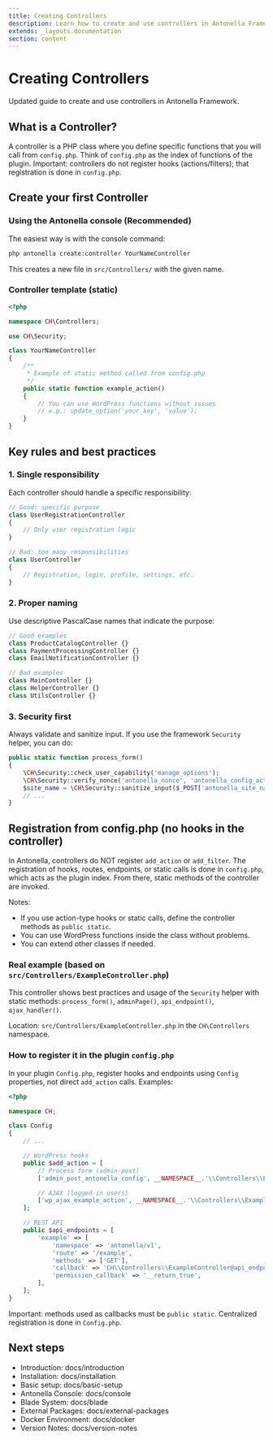 ```yaml
---
title: Creating Controllers
description: Learn how to create and use controllers in Antonella Framework following the new config.php-based flow
extends: _layouts.documentation
section: content
---
```


# Creating Controllers

Updated guide to create and use controllers in Antonella Framework.

## What is a Controller?

A controller is a PHP class where you define specific functions that you will call from `config.php`. Think of `config.php` as the index of functions of the plugin. Important: controllers do not register hooks (actions/filters); that registration is done in `config.php`.

## Create your first Controller

### Using the Antonella console (Recommended)

The easiest way is with the console command:

```bash
php antonella create:controller YourNameController
```

This creates a new file in `src/Controllers/` with the given name.

### Controller template (static)

```php
<?php

namespace CH\Controllers;

use CH\Security;

class YourNameController
{
    /**
     * Example of static method called from config.php
     */
    public static function example_action()
    {
        // You can use WordPress functions without issues
        // e.g.: update_option('your_key', 'value');
    }
}
```

## Key rules and best practices

### 1. Single responsibility

Each controller should handle a specific responsibility:

```php
// Good: specific purpose
class UserRegistrationController
{
    // Only user registration logic
}

// Bad: too many responsibilities
class UserController
{
    // Registration, login, profile, settings, etc.
}
```

### 2. Proper naming

Use descriptive PascalCase names that indicate the purpose:

```php
// Good examples
class ProductCatalogController {}
class PaymentProcessingController {}
class EmailNotificationController {}

// Bad examples
class MainController {}
class HelperController {}
class UtilsController {}
```

### 3. Security first

Always validate and sanitize input. If you use the framework `Security` helper, you can do:

```php
public static function process_form()
{
    \CH\Security::check_user_capability('manage_options');
    \CH\Security::verify_nonce('antonella_nonce', 'antonella_config_action');
    $site_name = \CH\Security::sanitize_input($_POST['antonella_site_name'] ?? '', 'text');
    // ...
}
```

## Registration from config.php (no hooks in the controller)

In Antonella, controllers do NOT register `add_action` or `add_filter`. The registration of hooks, routes, endpoints, or static calls is done in `config.php`, which acts as the plugin index. From there, static methods of the controller are invoked.

Notes:
- If you use action-type hooks or static calls, define the controller methods as `public static`.
- You can use WordPress functions inside the class without problems.
- You can extend other classes if needed.

### Real example (based on `src/Controllers/ExampleController.php`)

This controller shows best practices and usage of the `Security` helper with static methods: `process_form()`, `adminPage()`, `api_endpoint()`, `ajax_handler()`.

Location: `src/Controllers/ExampleController.php` in the `CH\Controllers` namespace.

### How to register it in the plugin `config.php`

In your plugin `Config.php`, register hooks and endpoints using `Config` properties, not direct `add_action` calls. Examples:

```php
<?php

namespace CH;

class Config
{
    // ...

    // WordPress hooks
    public $add_action = [
        // Process form (admin-post)
        ['admin_post_antonella_config', __NAMESPACE__.'\\Controllers\\ExampleController::process_form', 10, 0],

        // AJAX (logged-in users)
        ['wp_ajax_example_action', __NAMESPACE__.'\\Controllers\\ExampleController::ajax_handler', 10, 0],
    ];

    // REST API
    public $api_endpoints = [
        'example' => [
            'namespace' => 'antonella/v1',
            'route' => '/example',
            'methods' => ['GET'],
            'callback' => 'CH\\Controllers\\ExampleController@api_endpoint',
            'permission_callback' => '__return_true',
        ],
    ];
}
```

Important: methods used as callbacks must be `public static`. Centralized registration is done in `Config.php`.

## Next steps

- Introduction: docs/introduction
- Installation: docs/installation
- Basic setup: docs/basic-setup
- Antonella Console: docs/console
- Blade System: docs/blade
- External Packages: docs/external-packages
- Docker Environment: docs/docker
- Version Notes: docs/version-notes
